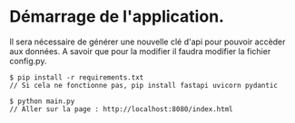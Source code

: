 # Démarrage de l'application.

Il sera nécessaire de générer une nouvelle clé d'api pour pouvoir accèder aux données.
A savoir que pour la modifier il faudra modifier la fichier config.py.

```shell
$ pip install -r requirements.txt
// Si cela ne fonctionne pas, pip install fastapi uvicorn pydantic

$ python main.py
// Aller sur la page : http://localhost:8080/index.html
```